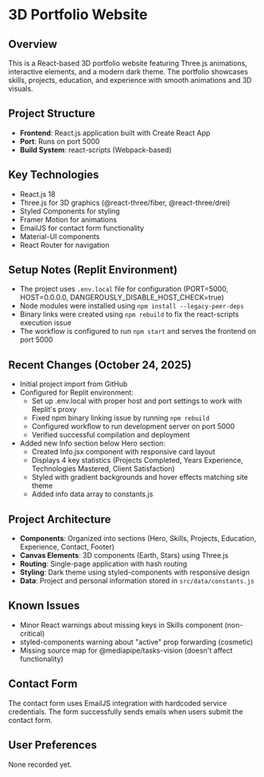 # 3D Portfolio Website

## Overview
This is a React-based 3D portfolio website featuring Three.js animations, interactive elements, and a modern dark theme. The portfolio showcases skills, projects, education, and experience with smooth animations and 3D visuals.

## Project Structure
- **Frontend**: React.js application built with Create React App
- **Port**: Runs on port 5000
- **Build System**: react-scripts (Webpack-based)

## Key Technologies
- React.js 18
- Three.js for 3D graphics (@react-three/fiber, @react-three/drei)
- Styled Components for styling
- Framer Motion for animations
- EmailJS for contact form functionality
- Material-UI components
- React Router for navigation

## Setup Notes (Replit Environment)
- The project uses `.env.local` file for configuration (PORT=5000, HOST=0.0.0.0, DANGEROUSLY_DISABLE_HOST_CHECK=true)
- Node modules were installed using `npm install --legacy-peer-deps`
- Binary links were created using `npm rebuild` to fix the react-scripts execution issue
- The workflow is configured to run `npm start` and serves the frontend on port 5000

## Recent Changes (October 24, 2025)
- Initial project import from GitHub
- Configured for Replit environment:
  - Set up .env.local with proper host and port settings to work with Replit's proxy
  - Fixed npm binary linking issue by running `npm rebuild`
  - Configured workflow to run development server on port 5000
  - Verified successful compilation and deployment
- Added new Info section below Hero section:
  - Created Info.jsx component with responsive card layout
  - Displays 4 key statistics (Projects Completed, Years Experience, Technologies Mastered, Client Satisfaction)
  - Styled with gradient backgrounds and hover effects matching site theme
  - Added info data array to constants.js

## Project Architecture
- **Components**: Organized into sections (Hero, Skills, Projects, Education, Experience, Contact, Footer)
- **Canvas Elements**: 3D components (Earth, Stars) using Three.js
- **Routing**: Single-page application with hash routing
- **Styling**: Dark theme using styled-components with responsive design
- **Data**: Project and personal information stored in `src/data/constants.js`

## Known Issues
- Minor React warnings about missing keys in Skills component (non-critical)
- styled-components warning about "active" prop forwarding (cosmetic)
- Missing source map for @mediapipe/tasks-vision (doesn't affect functionality)

## Contact Form
The contact form uses EmailJS integration with hardcoded service credentials. The form successfully sends emails when users submit the contact form.

## User Preferences
None recorded yet.
